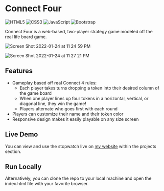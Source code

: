 # Connect Four
![HTML5](https://img.shields.io/badge/html5-%23E34F26.svg?style=for-the-badge&logo=html5&logoColor=white) ![CSS3](https://img.shields.io/badge/css3-%231572B6.svg?style=for-the-badge&logo=css3&logoColor=white) ![JavaScript](https://img.shields.io/badge/javascript-%23323330.svg?style=for-the-badge&logo=javascript&logoColor=%23F7DF1E) ![Bootstrap](https://img.shields.io/badge/bootstrap-%23563D7C.svg?style=for-the-badge&logo=bootstrap&logoColor=white)

Connect Four is a web-based, two-player strategy game modeled off the real life board game.

![Screen Shot 2022-01-24 at 11 24 59 PM](https://user-images.githubusercontent.com/56709970/150916397-0a574cbd-7edd-47f0-a6fa-31572193d5e6.png)

![Screen Shot 2022-01-24 at 11 27 21 PM](https://user-images.githubusercontent.com/56709970/150916625-77882360-7537-4903-ad4f-ee5ad6d33d82.png)


## Features
* Gameplay based off real Connect 4 rules:
  * Each player takes turns dropping a token into their desired column of the game board
  * When one player lines up four tokens in a horizontal, vertical, or diagonal line, they win the game!
  * Players alternate who goes first with each round
* Players can customize their name and their token color
* Responsive design makes it easily playable on any size screen

## Live Demo
You can view and use the stopwatch live on [my website](https://www.destinyelysse.io) within the projects section. 

## Run Locally
Alternatively, you can clone the repo to your local machine and open the index.html file with your favorite browser.
